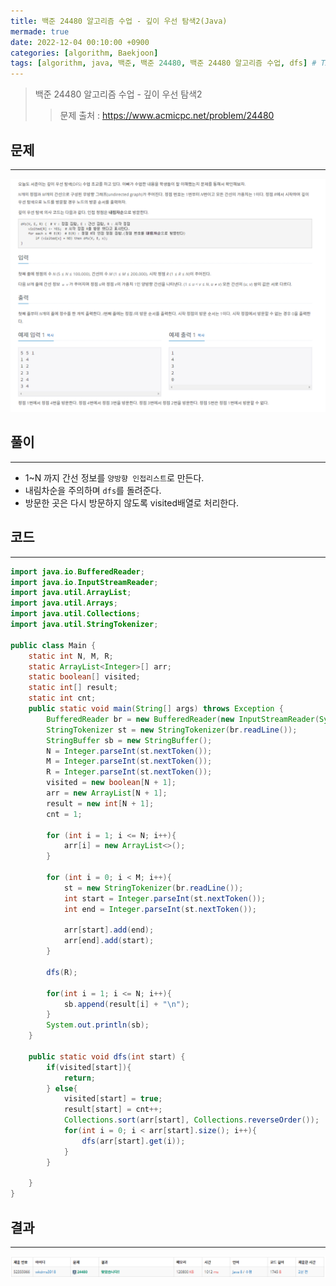 ```yaml
---
title: 백준 24480 알고리즘 수업 - 깊이 우선 탐색2(Java)
mermade: true
date: 2022-12-04 00:10:00 +0900
categories: [algorithm, Baekjoon]
tags: [algorithm, java, 백준, 백준 24480, 백준 24480 알고리즘 수업, dfs] # TAG names should always be lowercase
---
```

>백준 24480 알고리즘 수업 - 깊이 우선 탐색2
>> 문제 출처 : <https://www.acmicpc.net/problem/24480>


## 문제
---
![백준](/assets/img/BOJ/24480.PNG)

## 풀이
---
- 1~N 까지 간선 정보를 ```양방향 인접리스트```로 만든다.
- 내림차순을 주의하며 ```dfs```를 돌려준다.
- 방문한 곳은 다시 방문하지 않도록 visited배열로 처리한다.

## 코드
---
```java
import java.io.BufferedReader;
import java.io.InputStreamReader;
import java.util.ArrayList;
import java.util.Arrays;
import java.util.Collections;
import java.util.StringTokenizer;

public class Main {
    static int N, M, R;
    static ArrayList<Integer>[] arr;
    static boolean[] visited;
    static int[] result;
    static int cnt;
    public static void main(String[] args) throws Exception {
        BufferedReader br = new BufferedReader(new InputStreamReader(System.in));
        StringTokenizer st = new StringTokenizer(br.readLine());
        StringBuffer sb = new StringBuffer();
        N = Integer.parseInt(st.nextToken());
        M = Integer.parseInt(st.nextToken());
        R = Integer.parseInt(st.nextToken());
        visited = new boolean[N + 1];
        arr = new ArrayList[N + 1];
        result = new int[N + 1];
        cnt = 1;

        for (int i = 1; i <= N; i++){
            arr[i] = new ArrayList<>();
        }

        for (int i = 0; i < M; i++){
            st = new StringTokenizer(br.readLine());
            int start = Integer.parseInt(st.nextToken());
            int end = Integer.parseInt(st.nextToken());

            arr[start].add(end);
            arr[end].add(start);
        }

        dfs(R);

        for(int i = 1; i <= N; i++){
            sb.append(result[i] + "\n");
        }
        System.out.println(sb);
    }

    public static void dfs(int start) {
        if(visited[start]){
            return;
        } else{
            visited[start] = true;
            result[start] = cnt++;
            Collections.sort(arr[start], Collections.reverseOrder());
            for(int i = 0; i < arr[start].size(); i++){
                dfs(arr[start].get(i));
            }
        }

    }
}
```

## 결과
---
![백준](/assets/img/BOJ/24480_result.PNG)